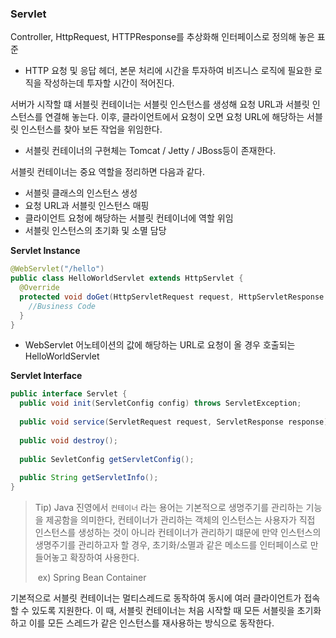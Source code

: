 ### Servlet

Controller, HttpRequest, HTTPResponse를 추상화해 인터페이스로 정의해 놓은 표준

- HTTP 요청 및 응답 헤더, 본문 처리에 시간을 투자하여 비즈니스 로직에 필요한 로직을 작성하는데 투자할 시간이 적어진다.



서버가 시작할 떄 서블릿 컨테이너는 서블릿 인스턴스를 생성해 요청 URL과 서블릿 인스턴스를 연결해 놓는다. 이후, 클라이언트에서 요청이 오면 요청 URL에 해당하는 서블릿 인스턴스를 찾아 보든 작업을 위임한다.

- 서블릿 컨테이너의 구현체는 Tomcat / Jetty / JBoss등이 존재한다.



서블릿 컨테이너는 중요 역할을 정리하면 다음과 같다. 

- 서블릿 클래스의 인스턴스 생성
- 요청 URL과 서블릿 인스턴스 매핑
- 클라이언트 요청에 해당하는 서블릿 컨테이너에 역할 위임
- 서블릿 인스턴스의 초기화 및 소멸 담당



**Servlet Instance**

```java
@WebServlet("/hello")
public class HelloWorldServlet extends HttpServlet {
  @Override
  protected void doGet(HttpServletRequest request, HttpServletResponse response) throws SelvletException, IOException{
    //Business Code
  }
}
```

- WebServlet 어노테이션의 값에 해당하는 URL로 요청이 올 경우 호출되는  HelloWorldServlet



**Servlet Interface**

```  java
public interface Servlet {
  public void init(ServletConfig config) throws ServletException;
  
  public void service(ServletRequest request, ServletResponse response);
  
  public void destroy();
  
  public SevletConfig getServletConfig();
  
  public String getServletInfo();
}
```



> Tip) Java 진영에서 `컨테이너` 라는 용어는 기본적으로 생명주기를 관리하는 기능을 제공함을 의미한다,  컨테이너가 관리하는 객체의 인스턴스는 사용자가 직접 인스턴스를 생성하는 것이 아니라 컨테이너가 관리하기 떄문에 만약 인스턴스의 생명주기를 관리하고자 할 경우, 초기화/소멸과 같은 메소드를 인터페이스로 만들어놓고 확장하여 사용한다. 
>
> ​		ex) Spring Bean Container



기본적으로 서블릿 컨테이너는 멀티스레드로 동작하여 동시에 여러 클라이언트가 접속할 수 있도록 지원한다. 이 때, 서블릿 컨테이너는 처음 시작할 때 모든 서블릿을 초기화하고 이를 모든 스레드가 같은 인스턴스를 재사용하는 방식으로 동작한다.